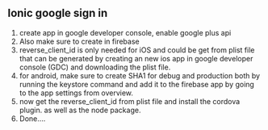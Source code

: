 ## Ionic google sign in

1.  create app in google developer console, enable google plus api
2.  Also make sure to create in firebase
3.  reverse\_client\_id is only needed for iOS and could be get from plist file that can be generated by creating an new ios app in google developer console (GDC) and downloading the plist file.
4.  for android, make sure to create SHA1 for debug and production both by running the keystore command and add it to the firebase app by going to the app settings from overview.
5.  now get the reverse\_client\_id from plist file and install the cordova plugin. as well as the node package.
6.  Done….